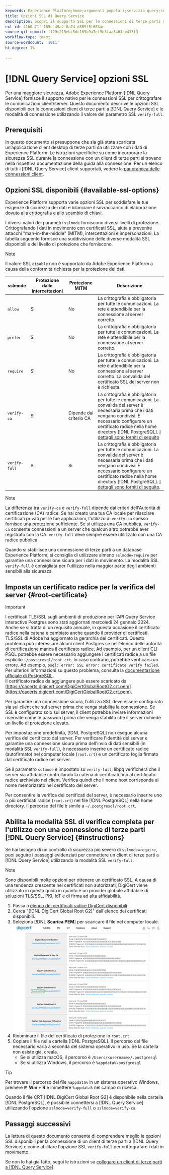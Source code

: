 ```yaml
---
keywords: Experience Platform;home;argomenti popolari;servizio query;servizio query;connettere;connettersi al servizio query;SSL;ssl;sslmode;
title: Opzioni SSL di Query Service
description: Scopri il supporto SSL per le connessioni di terze parti a Adobe Experience Platform Query Service e come connettersi utilizzando la modalità SSL verify-full.
exl-id: 41b0a71f-165e-49a2-8a7d-d809f5f683ae
source-git-commit: f129c215ebc5dc169b9a7ef9b3faa3463ab413f3
workflow-type: tm+mt
source-wordcount: '1011'
ht-degree: 1%

---
```


# [!DNL Query Service] opzioni SSL

Per una maggiore sicurezza, Adobe Experience Platform [!DNL Query Service] fornisce il supporto nativo per le connessioni SSL per crittografare le comunicazioni client/server. Questo documento descrive le opzioni SSL disponibili per le connessioni client di terze parti a [!DNL Query Service] e le modalità di connessione utilizzando il valore del parametro SSL `verify-full`.

## Prerequisiti

In questo documento si presuppone che sia già stata scaricata un’applicazione client desktop di terze parti da utilizzare con i dati di Experience Platform. Le istruzioni specifiche su come incorporare la sicurezza SSL durante la connessione con un client di terze parti si trovano nella rispettiva documentazione della guida alla connessione. Per un elenco di tutti i [!DNL Query Service] client supportati, vedere la [panoramica delle connessioni client](./overview.md).

## Opzioni SSL disponibili {#available-ssl-options}

Experience Platform supporta varie opzioni SSL per soddisfare le tue esigenze di sicurezza dei dati e bilanciare il sovraccarico di elaborazione dovuto alla crittografia e allo scambio di chiavi.

I diversi valori dei parametri `sslmode` forniscono diversi livelli di protezione. Crittografando i dati in movimento con certificati SSL, aiuta a prevenire attacchi &quot;man-in-the-middle&quot; (MITM), intercettazioni e impersonazioni. La tabella seguente fornisce una suddivisione delle diverse modalità SSL disponibili e del livello di protezione che forniscono.

>[!NOTE]
>
> Il valore SSL `disable` non è supportato da Adobe Experience Platform a causa della conformità richiesta per la protezione dei dati.

| sslmode | Protezione dalle intercettazioni | Protezione MITM | Descrizione |
|---|---|---|---|
| `allow` | Sì | No | La crittografia è obbligatoria per tutte le comunicazioni. La rete è attendibile per la connessione al server corretto. |
| `prefer` | Sì | No | La crittografia è obbligatoria per tutte le comunicazioni. La rete è attendibile per la connessione al server corretto. |
| `require` | Sì | No | La crittografia è obbligatoria per tutte le comunicazioni. La rete è attendibile per la connessione al server corretto. La convalida del certificato SSL del server non è richiesta. |
| `verify-ca` | Sì | Dipende dal criterio CA | La crittografia è obbligatoria per tutte le comunicazioni. La convalida del server è necessaria prima che i dati vengano condivisi. È necessario configurare un certificato radice nella home directory [!DNL PostgreSQL]. [I dettagli sono forniti di seguito](#instructions) |
| `verify-full` | Sì | Sì | La crittografia è obbligatoria per tutte le comunicazioni. La convalida del server è necessaria prima che i dati vengano condivisi. È necessario configurare un certificato radice nella home directory [!DNL PostgreSQL]. [I dettagli sono forniti di seguito](#instructions). |

>[!NOTE]
>
>La differenza tra `verify-ca` e `verify-full` dipende dai criteri dell&#39;Autorità di certificazione (CA) radice. Se hai creato una tua CA locale per rilasciare certificati privati per le tue applicazioni, l&#39;utilizzo di `verify-ca` spesso fornisce una protezione sufficiente. Se si utilizza una CA pubblica, `verify-ca` consente connessioni a un server che qualcun altro potrebbe aver registrato con la CA. `verify-full` deve sempre essere utilizzato con una CA radice pubblica.

Quando si stabilisce una connessione di terze parti a un database Experience Platform, si consiglia di utilizzare almeno `sslmode=require` per garantire una connessione sicura per i dati in movimento. La modalità SSL `verify-full` è consigliata per l&#39;utilizzo nella maggior parte degli ambienti sensibili alla sicurezza.

## Imposta un certificato radice per la verifica del server {#root-certificate}

>[!IMPORTANT]
>
>I certificati TLS/SSL sugli ambienti di produzione per l’API Query Service Interactive Postgres sono stati aggiornati mercoledì 24 gennaio 2024.<br>Anche se si tratta di un requisito annuale, in questa occasione il certificato radice nella catena è cambiato anche quando il provider di certificati TLS/SSL di Adobe ha aggiornato la gerarchia dei certificati. Questo problema può interessare alcuni client Postgres se nell’elenco delle autorità di certificazione manca il certificato radice. Ad esempio, per un client CLI PSQL potrebbe essere necessario aggiungere i certificati radice a un file esplicito `~/postgresql/root.crt`. In caso contrario, potrebbe verificarsi un errore. Ad esempio, `psql: error: SSL error: certificate verify failed`. Per ulteriori informazioni su questo problema, consulta la [documentazione ufficiale di PostgreSQL](https://www.postgresql.org/docs/current/libpq-ssl.html#LIBQ-SSL-CERTIFICATES).<br>Il certificato radice da aggiungere può essere scaricato da [https://cacerts.digicert.com/DigiCertGlobalRootG2.crt.pem](https://cacerts.digicert.com/DigiCertGlobalRootG2.crt.pem).

Per garantire una connessione sicura, l’utilizzo SSL deve essere configurato sia sul client che sul server prima che venga stabilita la connessione. Se SSL è configurato solo sul server, il client potrebbe inviare informazioni riservate come le password prima che venga stabilito che il server richiede un livello di protezione elevato.

Per impostazione predefinita, [!DNL PostgreSQL] non esegue alcuna verifica del certificato del server. Per verificare l&#39;identità del server e garantire una connessione sicura prima dell&#39;invio di dati sensibili (in modalità SSL `verify-full`), è necessario inserire un certificato radice (autofirmato) nel computer locale (`root.crt`) e un certificato foglia firmato dal certificato radice nel server.

Se il parametro `sslmode` è impostato su `verify-full`, libpq verificherà che il server sia affidabile controllando la catena di certificati fino al certificato radice archiviato nel client. Verifica quindi che il nome host corrisponda al nome memorizzato nel certificato del server.

Per consentire la verifica dei certificati del server, è necessario inserire uno o più certificati radice (`root.crt`) nel file [!DNL PostgreSQL] nella home directory. Il percorso del file è simile a `~/.postgresql/root.crt`.

## Abilita la modalità SSL di verifica completa per l&#39;utilizzo con una connessione di terze parti [!DNL Query Service] {#instructions}

Se hai bisogno di un controllo di sicurezza più severo di `sslmode=require`, puoi seguire i passaggi evidenziati per connettere un client di terze parti a [!DNL Query Service] utilizzando la modalità SSL `verify-full`.

>[!NOTE]
>
>Sono disponibili molte opzioni per ottenere un certificato SSL. A causa di una tendenza crescente nei certificati non autorizzati, DigiCert viene utilizzato in questa guida in quanto è un provider globale affidabile di soluzioni TLS/SSL, PKI, IoT e di firma ad alta affidabilità.

1. Passa a [elenco dei certificati radice DigiCert disponibili](https://www.digicert.com/kb/digicert-root-certificates.htm)
1. Cerca &quot;[!DNL DigiCert Global Root G2]&quot; dall&#39;elenco dei certificati disponibili.
1. Seleziona [!DNL **Scarica PEM**] per scaricare il file nel computer locale.
   ![Elenco dei certificati radice DigiCert disponibili con PEM di download evidenziato.](../images/clients/ssl-modes/digicert.png)
1. Rinominare il file del certificato di protezione in `root.crt`.
1. Copiare il file nella cartella [!DNL PostgreSQL]. Il percorso del file necessario varia a seconda del sistema operativo in uso. Se la cartella non esiste già, creala.
   - Se si utilizza macOS, il percorso è `/Users/<username>/.postgresql`
   - Se si utilizza Windows, il percorso è `%appdata%\postgresql`

>[!TIP]
>
>Per trovare il percorso del file `%appdata%` in un sistema operativo Windows, premere ⊞ **Win + R** e immettere `%appdata%` nel campo di ricerca.

Quando il file CRT [!DNL DigiCert Global Root G2] è disponibile nella cartella [!DNL PostgreSQL], è possibile connettersi a [!DNL Query Service] utilizzando l&#39;opzione `sslmode=verify-full` o `sslmode=verify-ca`.

## Passaggi successivi

La lettura di questo documento consente di comprendere meglio le opzioni SSL disponibili per la connessione di un client di terze parti a [!DNL Query Service] e come abilitare l&#39;opzione SSL `verify-full` per crittografare i dati in movimento.

Se non lo hai già fatto, segui le istruzioni su [collegare un client di terze parti a [!DNL Query Service]](./overview.md).
